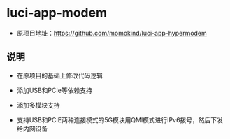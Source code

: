 # luci-app-modem

- 原项目地址：https://github.com/momokind/luci-app-hypermodem

## 说明

- 在原项目的基础上修改代码逻辑

- 添加USB和PCIe等依赖支持

- 添加多模块支持

- 支持USB和PCIE两种连接模式的5G模块用QMI模式进行IPv6拨号，然后下发给内网设备

